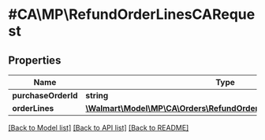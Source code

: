 # #CA\MP\RefundOrderLinesCARequest

## Properties

Name | Type | Description | Notes
------------ | ------------- | ------------- | -------------
**purchaseOrderId** | **string** |  |
**orderLines** | [**\Walmart\Model\MP\CA\Orders\RefundOrderLinesCARequestOrderLines**](RefundOrderLinesCARequestOrderLines.md) |  |


[[Back to Model list]](../) [[Back to API list]](../../Api/CA/MP) [[Back to README]](../../README.md)

